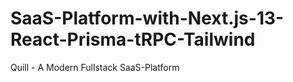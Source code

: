 # SaaS-Platform-with-Next.js-13-React-Prisma-tRPC-Tailwind
Quill - A Modern Fullstack SaaS-Platform
